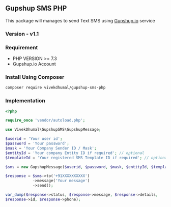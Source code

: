 ## Gupshup SMS PHP

This package will manages to send Text SMS using  [Gupshup.io](https://www.gupshup.io) service

### Version - v1.1

### Requirement

- PHP VERSION >= 7.3
- Gupshup.io Account

### Install Using Composer
```bash
composer require vivekdhumal/gupshup-sms-php
```

### Implementation

```php
<?php

require_once 'vendor/autoload.php';

use VivekDhumal\GupshupSMS\GupshupMessage;

$userid = 'Your user id';
$password = 'Your password';
$mask = 'Your Company Sender ID / Mask';
$entityId = 'Your company Entity ID if required'; // optional
$templateId = 'Your registered SMS Template ID if required'; // optional

$sms = new GupshupMessage($userid, $password, $mask, $entityId, $templateId);

$response = $sms->to('+91XXXXXXXXXX')
            ->message('Your message')
            ->send();

var_dump($response->status, $response->message, $response->details, 
$response->id, $response->phone);

```